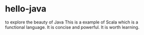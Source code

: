 # hello-java
to explore the beauty of Java
This is a example of Scala which is a functional language. It is concise and powerful. It is worth learning.
